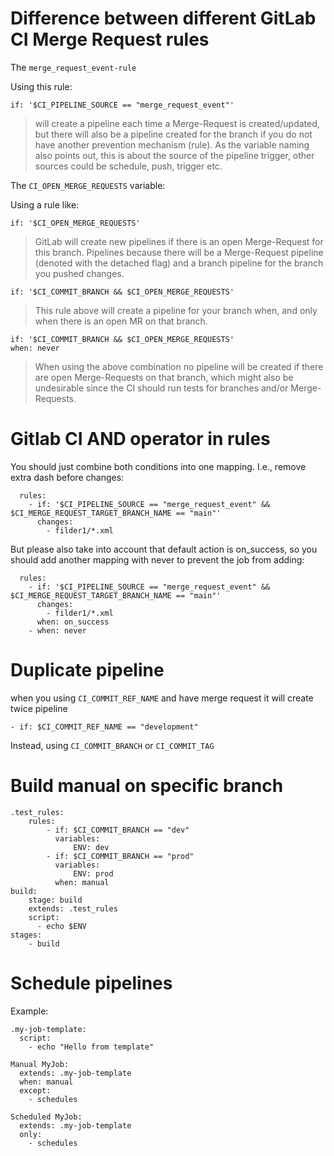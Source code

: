 # Difference between different GitLab CI Merge Request rules

The `merge_request_event-rule`

Using this rule:

```
if: '$CI_PIPELINE_SOURCE == "merge_request_event"'
```

 > will create a pipeline each time a Merge-Request is created/updated, but there will also be a pipeline created for the branch if you do not have another prevention mechanism (rule). As the variable naming also points out, this is about the source of the pipeline trigger, other sources could be schedule, push, trigger etc.


The `CI_OPEN_MERGE_REQUESTS` variable:

Using a rule like:

```
if: '$CI_OPEN_MERGE_REQUESTS'
```
> GitLab will create new pipelines if there is an open Merge-Request for this branch. Pipelines because there will be a Merge-Request pipeline (denoted with the detached flag) and a branch pipeline for the branch you pushed changes.

```
if: '$CI_COMMIT_BRANCH && $CI_OPEN_MERGE_REQUESTS'
```
> This rule above will create a pipeline for your branch when, and only when there is an open MR on that branch.

```
if: '$CI_COMMIT_BRANCH && $CI_OPEN_MERGE_REQUESTS'
when: never
```

> When using the above combination no pipeline will be created if there are open Merge-Requests on that branch, which might also be undesirable since the CI should run tests for branches and/or Merge-Requests.


# Gitlab CI AND operator in rules


You should just combine both conditions into one mapping. I.e., remove extra dash before changes:
```
  rules:
    - if: '$CI_PIPELINE_SOURCE == "merge_request_event" && $CI_MERGE_REQUEST_TARGET_BRANCH_NAME == "main"'
      changes:
        - filder1/*.xml
```
But please also take into account that default action is on_success, so you should add another mapping with never to prevent the job from adding:
```
  rules:
    - if: '$CI_PIPELINE_SOURCE == "merge_request_event" && $CI_MERGE_REQUEST_TARGET_BRANCH_NAME == "main"'
      changes:
        - filder1/*.xml
      when: on_success
    - when: never
```

# Duplicate pipeline
when you using `CI_COMMIT_REF_NAME` and have merge request it will create twice pipeline
```
- if: $CI_COMMIT_REF_NAME == "development"
```
Instead, using `CI_COMMIT_BRANCH` or `CI_COMMIT_TAG`


# Build manual on specific branch
```
.test_rules:
    rules:
        - if: $CI_COMMIT_BRANCH == "dev"
          variables:
              ENV: dev
        - if: $CI_COMMIT_BRANCH == "prod"
          variables:
              ENV: prod
          when: manual
build:
    stage: build
    extends: .test_rules
    script:
      - echo $ENV
stages:
    - build
```
# Schedule pipelines
Example:
```
.my-job-template:
  script:
    - echo "Hello from template"

Manual MyJob:
  extends: .my-job-template
  when: manual
  except:
    - schedules

Scheduled MyJob:
  extends: .my-job-template
  only:
    - schedules
```